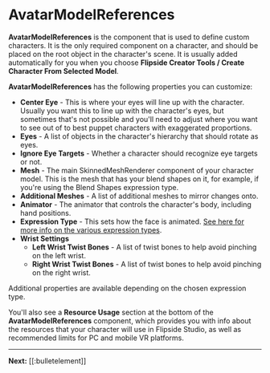 # AvatarModelReferences

**AvatarModelReferences** is the component that is used to define custom characters. It is the only required component on a character, and should be placed on the root object in the character's scene. It is usually added automatically for you when you choose **Flipside Creator Tools / Create Character From Selected Model**.

**AvatarModelReferences** has the following properties you can customize:

* **Center Eye** - This is where your eyes will line up with the character. Usually you want this to line up with the character's eyes, but sometimes that's not possible and you'll need to adjust where you want to see out of to best puppet characters with exaggerated proportions.
* **Eyes** - A list of objects in the character's hierarchy that should rotate as eyes.
* **Ignore Eye Targets** - Whether a character should recognize eye targets or not.
* **Mesh** - The main SkinnedMeshRenderer component of your character model. This is the mesh that has your blend shapes on it, for example, if you're using the Blend Shapes expression type.
* **Additional Meshes** - A list of additional meshes to mirror changes onto.
* **Animator** - The animator that controls the character's body, including hand positions.
* **Expression Type** - This sets how the face is animated. [See here for more info on the various expression types](/docs/2021.1/creator-tools/concepts/characters).
* **Wrist Settings**
  * **Left Wrist Twist Bones** - A list of twist bones to help avoid pinching on the left wrist.
  * **Right Wrist Twist Bones** - A list of twist bones to help avoid pinching on the right wrist.

Additional properties are available depending on the chosen expression type.

You'll also see a **Resource Usage** section at the bottom of the **AvatarModelReferences** component, which provides you with info about the resources that your character will use in Flipside Studio, as well as recommended limits for PC and mobile VR platforms.

---

**Next:** [[:bulletelement]]
